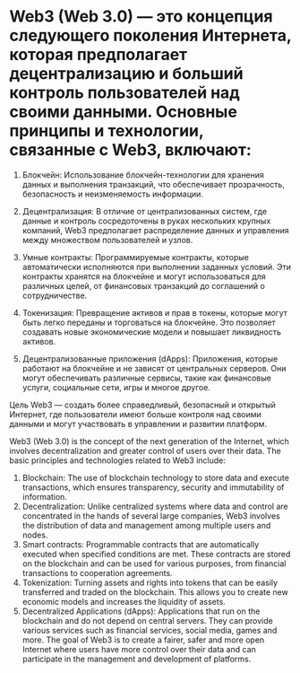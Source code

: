 # Web3 (Web 3.0) — это концепция следующего поколения Интернета, которая предполагает децентрализацию и больший контроль пользователей над своими данными. Основные принципы и технологии, связанные с Web3, включают:

1. Блокчейн: Использование блокчейн-технологии для хранения данных и выполнения транзакций, что обеспечивает прозрачность, безопасность и неизменяемость информации.

2. Децентрализация: В отличие от централизованных систем, где данные и контроль сосредоточены в руках нескольких крупных компаний, Web3 предполагает распределение данных и управления между множеством пользователей и узлов.

3. Умные контракты: Программируемые контракты, которые автоматически исполняются при выполнении заданных условий. Эти контракты хранятся на блокчейне и могут использоваться для различных целей, от финансовых транзакций до соглашений о сотрудничестве.

4. Токенизация: Превращение активов и прав в токены, которые могут быть легко переданы и торговаться на блокчейне. Это позволяет создавать новые экономические модели и повышает ликвидность активов.

5. Децентрализованные приложения (dApps): Приложения, которые работают на блокчейне и не зависят от центральных серверов. Они могут обеспечивать различные сервисы, такие как финансовые услуги, социальные сети, игры и многое другое.

Цель Web3 — создать более справедливый, безопасный и открытый Интернет, где пользователи имеют больше контроля над своими данными и могут участвовать в управлении и развитии платформ.


Web3 (Web 3.0) is the concept of the next generation of the Internet, which involves decentralization and greater control of users over their data. The basic principles and technologies related to Web3 include:
1. Blockchain: The use of blockchain technology to store data and execute transactions, which ensures transparency, security and immutability of information.
2. Decentralization: Unlike centralized systems where data and control are concentrated in the hands of several large companies, Web3 involves the distribution of data and management among multiple users and nodes.
3. Smart contracts: Programmable contracts that are automatically executed when specified conditions are met. These contracts are stored on the blockchain and can be used for various purposes, from financial transactions to cooperation agreements.
4. Tokenization: Turning assets and rights into tokens that can be easily transferred and traded on the blockchain. This allows you to create new economic models and increases the liquidity of assets.
5. Decentralized Applications (dApps): Applications that run on the blockchain and do not depend on central servers. They can provide various services such as financial services, social media, games and more.
The goal of Web3 is to create a fairer, safer and more open Internet where users have more control over their data and can participate in the management and development of platforms.
